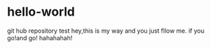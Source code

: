# hello-world
git hub repository test
hey,this is my way and you just fllow me.
if you go!and go!
hahahahah!
